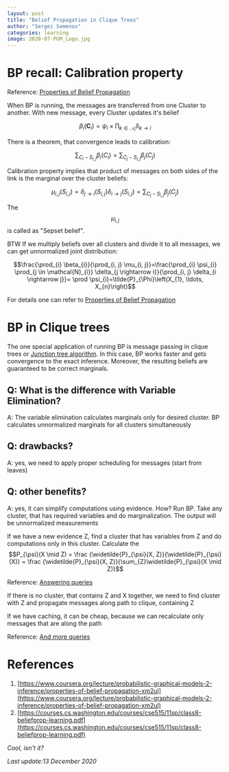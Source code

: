 ```yaml
---
layout: post
title: "Belief Propagation in Clique Trees"
author: "Sergei Semenov"
categories: learning
image: 2020-07-PGM_Logo.jpg
---
```



# BP recall: Calibration property 

Reference: [Properties of Belief Propagation](https://www.coursera.org/learn/probabilistic-graphical-models-2-inference/lecture/xm2ul/properties-of-belief-propagation)

When BP is running, the messages are transferred from one Cluster to another. With new message, every Cluster updates it's belief 

$$\beta_{i}\left(\boldsymbol{C}_{i}\right)=\psi_{i} \times \prod_{k \in \mathcal{N}_{i}} \delta_{k \rightarrow i}$$

There is a theorem, that convergence leads to calibration:

$$\sum_{C_{i}-S_{i, j}} \beta_{i}\left(C_{i}\right)=\sum_{C_{j}-S_{i, j}} \beta_{j}\left(C_{j}\right)$$

Calibration property implies that product of messages on both sides of the link is the marginal over the cluster beliefs:

$$\mu_{i, j}\left(S_{i, j}\right)= \delta_{j \rightarrow i}\left(S_{i, j}\right) \delta_{i \rightarrow j}\left(S_{i, j}\right)=\sum_{C_{j}-S_{i, j}} \beta_{j}\left(C_{j}\right)$$

The $$\mu_{i, j}$$ is called as "Sepset belief".

BTW If we multiply beliefs over all clusters and divide it to all messages, we can get unnormalized joint distribution:

$$\frac{\prod_{i} \beta_{i}}{\prod_{i, j} \mu_{i, j}}=\frac{\prod_{i} \psi_{i} \prod_{j \in \mathcal{N}_{i}} \delta_{j \rightarrow i}}{\prod_{i, j} \delta_{i \rightarrow j}}= \prod \psi_{i}=\tilde{P}_{\Phi}\left(X_{1}, \ldots, X_{n}\right)$$

For details one can refer to [Properties of Belief Propagation](https://www.coursera.org/learn/probabilistic-graphical-models-2-inference/lecture/xm2ul/properties-of-belief-propagation)

# BP in Clique trees
The one special application of running BP is message passing in clique trees or [Junction tree algorithm](https://en.wikipedia.org/wiki/Junction_tree_algorithm). In this case, BP works faster and gets convergence to the exact inference.
Moreover, the resulting beliefs are guaranteed to be correct marginals.

## Q: What is the difference with Variable Elimination?
A: The variable elimination calculates marginals only for desired cluster. BP calculates unnormalized marginals for all clusters simultaneously 
## Q: drawbacks?
A: yes, we need to apply proper scheduling for messages (start from leaves)
## Q: other benefits?
A: yes, it can simplify computations using evidence. How? Run BP. Take any cluster, that has required variables and do marginalization. The output will be unnormalized measurements

If we have a new evidence Z, find a cluster that has variables from Z and do computations only in this cluster. Calculate the 
$$P_{\psi}(X \mid Z) = \frac {\widetilde{P}_{\psi}(X, Z)}{\widetilde{P}_{\psi}(X)} = \frac {\widetilde{P}_{\psi}(X, Z)}{\sum_{Z}\widetilde{P}_{\psi}(X \mid Z)}$$

Reference: [Answering queries](https://www.coursera.org/learn/probabilistic-graphical-models-2-inference/lecture/Jm0AM/clique-tree-algorithm-computation)

If there is no cluster, that contains Z and X together, we need to find cluster with Z and propagate messages along path to clique, containing Z

If we have caching, it can be cheap, because we can recalculate only messages that are along the path

Reference: [And more queries](https://www.coursera.org/learn/probabilistic-graphical-models-2-inference/lecture/Jm0AM/clique-tree-algorithm-computation)

# References 
1. [https://www.coursera.org/lecture/probabilistic-graphical-models-2-inference/properties-of-belief-propagation-xm2ul](https://www.coursera.org/lecture/probabilistic-graphical-models-2-inference/properties-of-belief-propagation-xm2ul)
2. [https://courses.cs.washington.edu/courses/cse515/11sp/class8-beliefprop-learning.pdf](https://courses.cs.washington.edu/courses/cse515/11sp/class8-beliefprop-learning.pdf)

*Cool, isn't it?*





*Last update:13 December 2020*
